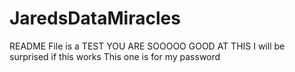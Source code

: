 # JaredsDataMiracles
README File is a TEST
YOU ARE SOOOOO GOOD AT THIS
I will be surprised if this works
This one is for my password
